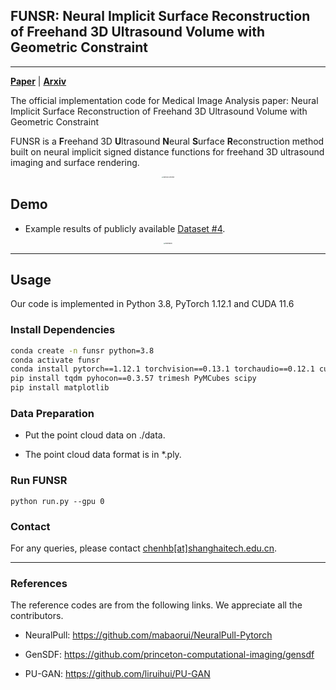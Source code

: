 ## FUNSR: Neural Implicit Surface Reconstruction of Freehand 3D Ultrasound Volume with Geometric Constraint

--------------------------------------
[**Paper**](https://www.sciencedirect.com/science/article/abs/pii/S1361841524002305?dgcid=raven_sd_aip_email#preview-section-introduction) | [**Arxiv**](https://arxiv.org/abs/2401.05915)  <br>

The official implementation code for Medical Image Analysis paper:
Neural Implicit Surface Reconstruction of Freehand 3D Ultrasound Volume with Geometric Constraint


FUNSR is a **F**reehand 3D **U**ltrasound **N**eural **S**urface **R**econstruction method built on neural implicit signed distance functions for freehand 3D ultrasound imaging and surface rendering. 

<div align="center">
<img src="img/Picture1.png" style="zoom:15%" alt=" Method Overview"/>
</div>


## Demo
* Example results of publicly available [Dataset \#4](https://muregpro.github.io/).

<div align="center">
<img src="img/Picture2.png" style="zoom:15%" alt="Framework"/>
</div>


--------------------------------------

## Usage

Our code is implemented in Python 3.8, PyTorch 1.12.1 and CUDA 11.6




### Install Dependencies 
```bash
conda create -n funsr python=3.8
conda activate funsr
conda install pytorch==1.12.1 torchvision==0.13.1 torchaudio==0.12.1 cudatoolkit=11.6 -c pytorch -c conda-forge
pip install tqdm pyhocon==0.3.57 trimesh PyMCubes scipy
pip install matplotlib
```

### Data Preparation

- Put the point cloud data on ./data.

- The point cloud data format is in *.ply.

### Run FUNSR

```
python run.py --gpu 0
 ```

 ### Contact
For any queries, please contact [chenhb[at]shanghaitech.edu.cn](mailto:chenhb@shanghaitech.edu.cn).

--------------------------------------

### References
The reference codes are from the following links.
We appreciate all the contributors.

* NeuralPull: https://github.com/mabaorui/NeuralPull-Pytorch

* GenSDF: https://github.com/princeton-computational-imaging/gensdf

* PU-GAN: https://github.com/liruihui/PU-GAN
